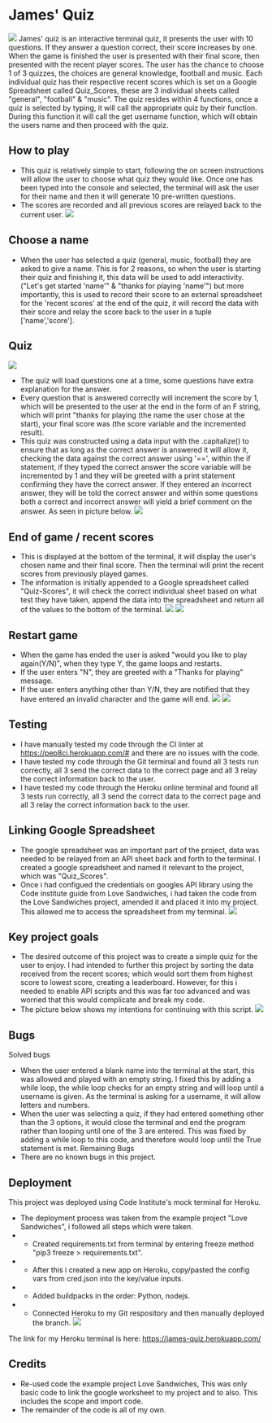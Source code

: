 # James' Quiz
![](../James-quiz/images/am-i-responsive.png)
James' quiz is an interactive terminal quiz, it presents the user with 10 questions. If they answer a question correct, their score increases by one. When the game is finished the user is presented with their final score, then presented with the recent player scores. The user has the chance to choose 1 of 3 quizzes, the choices are general knowledge, football and music.
Each individual quiz has their respective recent scores which is set on a Google Spreadsheet called Quiz_Scores, these are 3 individual sheets called "general", "football" & "music".
The quiz resides within 4 functions, once a quiz is selected by typing, it will call the appropriate quiz by their function. During this function it will call the get username function, which will obtain the users name and then proceed with the quiz.


## How to play
- This quiz is relatively simple to start, following the on screen instructions will allow the user to choose what quiz they would like. Once one has been typed into the console and selected, the terminal will ask the user for their name and then it will generate 10 pre-written questions.
- The scores are recorded and all previous scores are relayed back to the current user.
![](../James-quiz/images/intro.png)

## Choose a name
- When the user has selected a quiz (general, music, football) they are asked to give a name. This is for 2 reasons, so when the user is starting their quiz and finishing it, this data will be used to add interactivity. ("Let's get started 'name'" & "thanks for playing 'name'") but more importantly, this is used to record their score to an external spreadsheet for the 'recent scores' at the end of the quiz, it will record the data with their score and relay the score back to the user in a tuple ['name','score'].

## Quiz
![](../James-quiz/images/footballquiz.png)
- The quiz will load questions one at a time, some questions have extra explanation for the answer.
- Every question that is answered correctly will increment the score by 1, which will be presented to the user at the end in the form of an F string, which will print "thanks for playing (the name the user chose at the start), your final score was (the score variable and the incremented result).
- This quiz was constructed using a data input with the .capitalize() to ensure that as long as the correct answer is answered it will allow it, checking the data against the correct answer using '==', within the if statement, if they typed the correct answer the score variable will be incremented by 1 and they will be greeted with a print statement confirming they have the correct answer. If they entered an incorrect answer, they will be told the correct answer and within some questions both a correct and incorrect answer will yield a brief comment on the answer. As seen in picture below.
![](../James-quiz/images/extra-information-answer.png)

## End of game / recent scores

- This is displayed at the bottom of the terminal, it will display the user's chosen name and their final score. Then the terminal will print the recent scores from previously played games.
- The information is initially appended to a Google spreadsheet called "Quiz-Scores", it will check the correct individual sheet based on what test they have taken, append the data into the spreadsheet and return all of the values to the bottom of the terminal.
![](../James-quiz/images/Test-spreadsheet.png)
![](../James-quiz/images/spreadsheet-test.png)

## Restart game
- When the game has ended the user is asked "would you like to play again(Y/N)", when they type Y, the game loops and restarts.
- If the user enters "N", they are greeted with a "Thanks for playing" message.
- If the user enters anything other than Y/N, they are notified that they have entered an invalid character and the game will end.
![](../James-quiz/images/play-again1.png)
![](../James-quiz/images/play-again2.png)

## Testing
- I have manually tested my code through the CI linter at https://pep8ci.herokuapp.com/# and there are no issues with the code.
- I have tested my code through the Git terminal and found all 3 tests run correctly, all 3 send the correct data to the correct page and all 3 relay the correct information back to the user.
- I have tested my code through the Heroku online terminal and found all 3 tests run correctly, all 3 send the correct data to the correct page and all 3 relay the correct information back to the user.

## Linking Google Spreadsheet
- The google spreadsheet was an important part of the project, data was needed to be relayed from an API sheet back and forth to the terminal. I created a google spreadsheet and named it relevant to the project, which was "Quiz_Scores".
- Once i had configued the credentials on googles API library using the Code institute guide from Love Sandwiches, i had taken the code from the Love Sandwiches project, amended it and placed it into my project. This allowed me to access the spreadsheet from my terminal.
![](../James-quiz/images/sheets.png)

## Key project goals
- The desired outcome of this project was to create a simple quiz for the user to enjoy. I had intended to further this project by sorting the data received from the recent scores; which would sort them from highest score to lowest score, creating a leaderboard. However, for this i needed to enable API scripts and this was far too advanced and was worried that this would complicate and break my code.
- The picture below shows my intentions for continuing with this script.
![](../James-quiz/images/scripts.jpg)


## Bugs
Solved bugs
- When the user entered a blank name into the terminal at the start, this was allowed and played with an empty string. I fixed this by adding a while loop, the while loop checks for an empty string and will loop until a username is given. As the terminal is asking for a username, it will allow letters and numbers.
- When the user was selecting a quiz, if they had entered something other than the 3 options, it would close the terminal and end the program rather than looping until one of the 3 are entered. This was fixed by adding a while loop to this code, and therefore would loop until the True statement is met.
Remaining Bugs
- There are no known bugs in this project.

## Deployment
This project was deployed using Code Institute's mock terminal for Heroku.
- The deployment process was taken from the example project "Love Sandwiches", i followed all steps which were taken.
- - Created requirements.txt from terminal by entering freeze method "pip3 freeze > requirements.txt".
- - After this i created a new app on Heroku, copy/pasted the config vars from cred.json into the key/value inputs.
- - Added buildpacks in the order: Python, nodejs.
- - Connected Heroku to my Git respository and then manually deployed the branch.
![](../James-quiz/images/linter.png)


The link for my Heroku terminal is here: https://james-quiz.herokuapp.com/

## Credits
- Re-used code the example project Love Sandwiches,  This was only basic code to link the google worksheet to my project and to also. This includes the scope and import code.
- The remainder of the code is all of my own.
